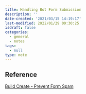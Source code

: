 ```yaml
---
title: Handling Bot Form Submission
description: ''
date-created: '2021/03/15 14:19:17'
last-modified: 2022/01/29 09:30:25
isdraft: false
categories:
  - general
  - notes
tags:
  - null
type: note
---
```


## Reference

[Build Create - Prevent Form Spam](https://buildcreate.com/6-ways-to-prevent-form-spam-without-captcha/)
